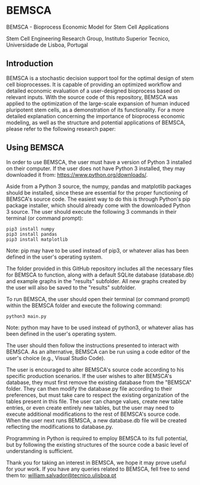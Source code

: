 # BEMSCA
BEMSCA - Bioprocess Economic Model for Stem Cell Applications

Stem Cell Engineering Research Group, Instituto Superior Tecnico, Universidade de Lisboa, Portugal

## Introduction
BEMSCA is a stochastic decision support tool for the optimal design of stem cell bioprocesses. It is capable of providing an optimized workflow and detailed economic evaluation of a user-designed bioprocess based on relevant inputs. With the source code of this repository, BEMSCA was applied to the optimization of the large-scale expansion of human induced pluripotent stem cells, as a demonstration of its functionality. For a more detailed explanation concerning the importance of bioprocess economic modeling, as well as the structure and potential applications of BEMSCA, please refer to the following research paper:

## Using BEMSCA
In order to use BEMSCA, the user must have a version of Python 3 installed on their computer. If the user does not have Python 3 installed, they may downloaded it from: https://www.python.org/downloads/.

Aside from a Python 3 source, the numpy, pandas and matplotlib packages should be installed, since these are essential for the proper functioning of BEMSCA's source code. The easiest way to do this is through Python's pip package installer, which should already come with the downloaded Python 3 source. The user should execute the following 3 commands in their terminal (or command prompt):

```
pip3 install numpy
pip3 install pandas
pip3 install matplotlib
```

Note: pip may have to be used instead of pip3, or whatever alias has been defined in the user's operating system.

The folder provided in this GitHub repository includes all the necessary files for BEMSCA to function, along with a default SQLite database (database.db) and example graphs in the "results" subfolder. All new graphs created by the user will also be saved to the "results" subfolder.

To run BEMSCA, the user should open their terminal (or command prompt) within the BEMSCA folder and execute the following command:

```
python3 main.py
```

Note: python may have to be used instead of python3, or whatever alias has been defined in the user's operating system.

The user should then follow the instructions presented to interact with BEMSCA. As an alternative, BEMSCA can be run using a code editor of the user's choice (e.g., Visual Studio Code).

The user is encouraged to alter BEMSCA's source code according to his specific production scenarios. If the user wishes to alter BEMSCA's database, they must first remove the existing database from the "BEMSCA" folder. They can then modify the database.py file according to their preferences, but must take care to respect the existing organization of the tables present in this file. The user can change values, create new table entries, or even create entirely new tables, but the user may need to execute additional modifications to the rest of BEMSCA's source code. When the user next runs BEMSCA, a new database.db file will be created reflecting the modifications to database.py.

Programming in Python is required to employ BEMSCA to its full potential, but by following the existing structures of the source code a basic level of understanding is sufficient.

Thank you for taking an interest in BEMSCA, we hope it may prove useful for your work. If you have any queries related to BEMSCA, fell free to send them to: william.salvador@tecnico.ulisboa.pt
